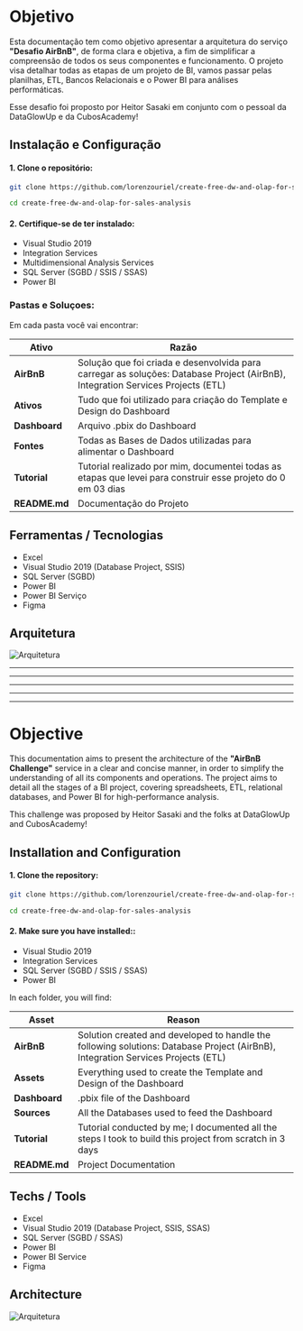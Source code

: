 # Objetivo
Esta documentação tem como objetivo apresentar a arquitetura do serviço **"Desafio AirBnB"**, de forma clara e objetiva, a fim de simplificar a compreensão de todos os seus componentes e funcionamento. O projeto visa detalhar todas as etapas de um projeto de BI, vamos passar pelas planilhas, ETL, Bancos Relacionais e o Power BI para análises performáticas.

Esse desafio foi proposto por Heitor Sasaki em conjunto com o pessoal da DataGlowUp e da CubosAcademy!

## Instalação e Configuração
#### 1. Clone o repositório:

```bash
git clone https://github.com/lorenzouriel/create-free-dw-and-olap-for-sales-analysis.git

cd create-free-dw-and-olap-for-sales-analysis
```

#### 2. Certifique-se de ter instalado:
- Visual Studio 2019
- Integration Services
- Multidimensional Analysis Services
- SQL Server (SGBD / SSIS / SSAS)
- Power BI


### Pastas e Soluçoes:
Em cada pasta você vai encontrar:

| Ativo  | Razão  |
|---|---|
| **AirBnB** | Solução que foi criada e desenvolvida para carregar as soluções: Database Project (AirBnB), Integration Services Projects (ETL) |
| **Ativos** | Tudo que foi utilizado para criação do Template e Design do Dashboard |
| **Dashboard** | Arquivo .pbix do Dashboard |
| **Fontes** | Todas as Bases de Dados utilizadas para alimentar o Dashboard  |
| **Tutorial** | Tutorial realizado por mim, documentei todas as etapas que levei para construir esse projeto do 0 em 03 dias |
| **README.md** | Documentação do Projeto |

## Ferramentas / Tecnologias
- Excel
- Visual Studio 2019 (Database Project, SSIS)
- SQL Server (SGBD)
- Power BI
- Power BI Serviço
- Figma

## Arquitetura
![Arquitetura]()


---
---
---
---
---

# Objective
This documentation aims to present the architecture of the **"AirBnB Challenge"** service in a clear and concise manner, in order to simplify the understanding of all its components and operations. The project aims to detail all the stages of a BI project, covering spreadsheets, ETL, relational databases, and Power BI for high-performance analysis.

This challenge was proposed by Heitor Sasaki and the folks at DataGlowUp and CubosAcademy!

## Installation and Configuration
#### 1. Clone the repository:

```bash
git clone https://github.com/lorenzouriel/create-free-dw-and-olap-for-sales-analysis.git

cd create-free-dw-and-olap-for-sales-analysis
```

#### 2. Make sure you have installed::
- Visual Studio 2019
- Integration Services
- SQL Server (SGBD / SSIS / SSAS)
- Power BI 

In each folder, you will find:

| Asset | Reason |
| --- | --- |
| **AirBnB** | Solution created and developed to handle the following solutions: Database Project (AirBnB), Integration Services Projects (ETL) |
| **Assets** | Everything used to create the Template and Design of the Dashboard |
| **Dashboard** | .pbix file of the Dashboard |
| **Sources** | All the Databases used to feed the Dashboard |
| **Tutorial** | Tutorial conducted by me; I documented all the steps I took to build this project from scratch in 3 days |
| **README.md** | Project Documentation |


## Techs / Tools
- Excel
- Visual Studio 2019 (Database Project, SSIS, SSAS)
- SQL Server (SGBD / SSAS)
- Power BI
- Power BI Service
- Figma


## Architecture
![Arquitetura](/Tutorials/Architecture%20v3.png)
